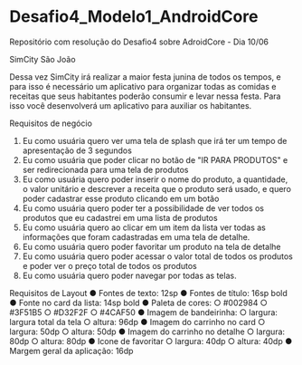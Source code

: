 # Desafio4_Modelo1_AndroidCore
Repositório com resolução do Desafio4 sobre AdroidCore - Dia 10/06

SimCity São João

Dessa vez SimCity irá realizar a maior festa junina de todos os tempos, e
para isso é necessário um aplicativo para organizar todas as comidas e
receitas que seus habitantes poderão consumir e levar nessa festa. Para
isso você desenvolverá um aplicativo para auxiliar os habitantes.

Requisitos de negócio
1. Eu como usuária quero ver uma tela de splash que irá ter um tempo
de apresentação de 3 segundos
2. Eu como usuária que poder clicar no botão de "IR PARA PRODUTOS"
e ser redirecionada para uma tela de produtos
3. Eu como usuária quero poder inserir o nome do produto, a
quantidade, o valor unitário e descrever a receita que o produto será
usado, e quero poder cadastrar esse produto clicando em um botão
4. Eu como usuária quero poder ter a possibilidade de ver todos os
produtos que eu cadastrei em uma lista de produtos
5. Eu como usuária quero ao clicar em um item da lista ver todas as
informações que foram cadastradas em uma tela de detalhe.
6. Eu como usuária quero poder favoritar um produto na tela de
detalhe
7. Eu como usuária quero poder acessar o valor total de todos os
produtos e poder ver o preço total de todos os produtos
8. Eu como usuária quero poder navegar por todas as telas.

Requisitos de Layout
● Fontes de texto: 12sp
● Fontes de título: 16sp bold
● Fonte no card da lista: 14sp bold
● Paleta de cores:
○ #002984
○ #3F51B5
○ #D32F2F
○ #4CAF50
● Imagem de bandeirinha:
○ largura: largura total da tela
○ altura: 96dp
● Imagem do carrinho no card
○ largura: 50dp
○ altura: 50dp
● Imagem do carrinho no detalhe
○ largura: 80dp
○ altura: 80dp
● Icone de favoritar
○ largura: 40dp
○ altura: 40dp
● Margem geral da aplicação: 16dp
